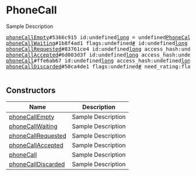 # PhoneCall

Sample Description

<pre>
<a href="../constructor/phoneCallEmpty">phoneCallEmpty</a>#5366c915 id:undefined<a href="../type/long.md">long</a> = undefined<a href="../type/PhoneCall.md">PhoneCall</a>;
<a href="../constructor/phoneCallWaiting">phoneCallWaiting</a>#1b8f4ad1 flags:undefined<a href="../type/#.md">#</a> id:undefined<a href="../type/long.md">long</a> access_hash:undefined<a href="../type/long.md">long</a> date:undefined<a href="../type/int.md">int</a> admin_id:undefined<a href="../type/int.md">int</a> participant_id:undefined<a href="../type/int.md">int</a> protocol:undefined<a href="../type/PhoneCallProtocol.md">PhoneCallProtocol</a> receive_date:flags.0?<a href="../type/int.md">int</a> = undefined<a href="../type/PhoneCall.md">PhoneCall</a>;
<a href="../constructor/phoneCallRequested">phoneCallRequested</a>#83761ce4 id:undefined<a href="../type/long.md">long</a> access_hash:undefined<a href="../type/long.md">long</a> date:undefined<a href="../type/int.md">int</a> admin_id:undefined<a href="../type/int.md">int</a> participant_id:undefined<a href="../type/int.md">int</a> g_a_hash:undefined<a href="../type/bytes.md">bytes</a> protocol:undefined<a href="../type/PhoneCallProtocol.md">PhoneCallProtocol</a> = undefined<a href="../type/PhoneCall.md">PhoneCall</a>;
<a href="../constructor/phoneCallAccepted">phoneCallAccepted</a>#6d003d3f id:undefined<a href="../type/long.md">long</a> access_hash:undefined<a href="../type/long.md">long</a> date:undefined<a href="../type/int.md">int</a> admin_id:undefined<a href="../type/int.md">int</a> participant_id:undefined<a href="../type/int.md">int</a> g_b:undefined<a href="../type/bytes.md">bytes</a> protocol:undefined<a href="../type/PhoneCallProtocol.md">PhoneCallProtocol</a> = undefined<a href="../type/PhoneCall.md">PhoneCall</a>;
<a href="../constructor/phoneCall">phoneCall</a>#ffe6ab67 id:undefined<a href="../type/long.md">long</a> access_hash:undefined<a href="../type/long.md">long</a> date:undefined<a href="../type/int.md">int</a> admin_id:undefined<a href="../type/int.md">int</a> participant_id:undefined<a href="../type/int.md">int</a> g_a_or_b:undefined<a href="../type/bytes.md">bytes</a> key_fingerprint:undefined<a href="../type/long.md">long</a> protocol:undefined<a href="../type/PhoneCallProtocol.md">PhoneCallProtocol</a> connection:undefined<a href="../type/PhoneConnection.md">PhoneConnection</a> alternative_connections:undefinedVector&lt;<a href="../type/PhoneConnection.md">PhoneConnection</a>&gt; start_date:undefined<a href="../type/int.md">int</a> = undefined<a href="../type/PhoneCall.md">PhoneCall</a>;
<a href="../constructor/phoneCallDiscarded">phoneCallDiscarded</a>#50ca4de1 flags:undefined<a href="../type/#.md">#</a> need_rating:flags.2?<a href="../type/true.md">true</a> need_debug:flags.3?<a href="../type/true.md">true</a> id:undefined<a href="../type/long.md">long</a> reason:flags.0?<a href="../type/PhoneCallDiscardReason.md">PhoneCallDiscardReason</a> duration:flags.1?<a href="../type/int.md">int</a> = undefined<a href="../type/PhoneCall.md">PhoneCall</a>;

</pre>

## Constructors

| Name | Description |
|------|-------------|
| [phoneCallEmpty](../constructor/phoneCallEmpty.md) | Sample Description |
| [phoneCallWaiting](../constructor/phoneCallWaiting.md) | Sample Description |
| [phoneCallRequested](../constructor/phoneCallRequested.md) | Sample Description |
| [phoneCallAccepted](../constructor/phoneCallAccepted.md) | Sample Description |
| [phoneCall](../constructor/phoneCall.md) | Sample Description |
| [phoneCallDiscarded](../constructor/phoneCallDiscarded.md) | Sample Description |

